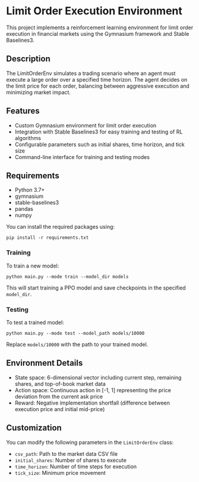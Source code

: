 # Limit Order Execution Environment

This project implements a reinforcement learning environment for limit order execution in financial markets using the Gymnasium framework and Stable Baselines3.

## Description

The LimitOrderEnv simulates a trading scenario where an agent must execute a large order over a specified time horizon. The agent decides on the limit price for each order, balancing between aggressive execution and minimizing market impact.

## Features

- Custom Gymnasium environment for limit order execution
- Integration with Stable Baselines3 for easy training and testing of RL algorithms
- Configurable parameters such as initial shares, time horizon, and tick size
- Command-line interface for training and testing modes

## Requirements

- Python 3.7+
- gymnasium
- stable-baselines3
- pandas
- numpy

You can install the required packages using:

```
pip install -r requirements.txt
```

### Training

To train a new model:

```
python main.py --mode train --model_dir models
```

This will start training a PPO model and save checkpoints in the specified `model_dir`.

### Testing

To test a trained model:

```
python main.py --mode test --model_path models/10000
```

Replace `models/10000` with the path to your trained model.

## Environment Details

- State space: 6-dimensional vector including current step, remaining shares, and top-of-book market data
- Action space: Continuous action in [-1, 1] representing the price deviation from the current ask price
- Reward: Negative implementation shortfall (difference between execution price and initial mid-price)

## Customization

You can modify the following parameters in the `LimitOrderEnv` class:

- `csv_path`: Path to the market data CSV file
- `initial_shares`: Number of shares to execute
- `time_horizon`: Number of time steps for execution
- `tick_size`: Minimum price movement
